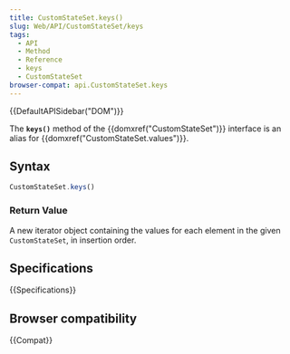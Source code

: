 ```yaml
---
title: CustomStateSet.keys()
slug: Web/API/CustomStateSet/keys
tags:
  - API
  - Method
  - Reference
  - keys
  - CustomStateSet
browser-compat: api.CustomStateSet.keys
---
```

{{DefaultAPISidebar("DOM")}}

The **`keys()`** method of the {{domxref("CustomStateSet")}} interface is an alias for {{domxref("CustomStateSet.values")}}.

## Syntax

```js
CustomStateSet.keys()
```

### Return Value

A new iterator object containing the values for each element in the given `CustomStateSet`, in insertion order.

## Specifications

{{Specifications}}

## Browser compatibility

{{Compat}}

